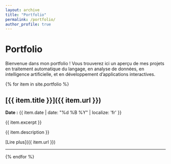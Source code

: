```yaml
---
layout: archive
title: "Portfolio"
permalink: /portfolio/
author_profile: true
---
```


# Portfolio

Bienvenue dans mon portfolio ! Vous trouverez ici un aperçu de mes projets en traitement automatique du langage, en analyse de données, en intelligence artificielle, et en développement d’applications interactives.

{% for item in site.portfolio %}

## [{{ item.title }}]({{ item.url }})

**Date :** {{ item.date | date: "%d %B %Y" | localize: 'fr' }}

{{ item.excerpt }}

{{ item.description }}

[Lire plus]({{ item.url }})

---

{% endfor %}